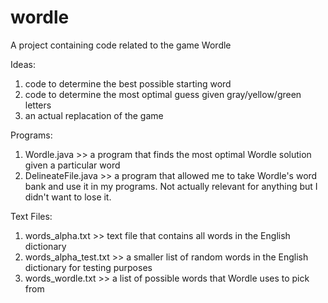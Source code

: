 # wordle
A project containing code related to the game Wordle

Ideas:
1) code to determine the best possible starting word
2) code to determine the most optimal guess given gray/yellow/green letters
3) an actual replacation of the game

Programs:
1) Wordle.java >> a program that finds the most optimal Wordle solution given a particular word
2) DelineateFile.java >> a program that allowed me to take Wordle's word bank and use it in my programs. Not actually relevant for anything but I didn't want to lose it.

Text Files:
1) words_alpha.txt >> text file that contains all words in the English dictionary
2) words_alpha_test.txt >> a smaller list of random words in the English dictionary for testing purposes
3) words_wordle.txt >> a list of possible words that Wordle uses to pick from
